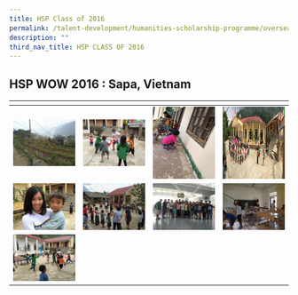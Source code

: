 ```yaml
---
title: HSP Class of 2016
permalink: /talent-development/humanities-scholarship-programme/overseasexposure-education-gallery/2016/
description: ""
third_nav_title: HSP CLASS OF 2016
---
```

HSP WOW 2016 : Sapa, Vietnam
----------------------------

<table>
<thead>
  <tr>
    <th style="width:200px"></th>
    <th style="width:200px"></th>
    <th style="width:200px"></th>
		<th style="width:200px"></th>
  </tr>
</thead>
<tbody>
  <tr>
    <td style ="text-align:center"><a href="/images/OEP%20Gallery/2016/Sapa/Rural-Scene.jpg"> <img src="/images/OEP%20Gallery/2016/Sapa/Rural-Scene.jpg" style="width:200px"></a></td>
    <td style ="text-align:center"><a href="/images/OEP%20Gallery/2016/Sapa/Play-time.jpg"> <img src="/images/OEP%20Gallery/2016/Sapa/Play-time.jpg" style="width:200px"></a></td>
    <td style ="text-align:center"><a href="/images/OEP%20Gallery/2016/Sapa/Painting-in-action.jpg"> <img src="/images/OEP%20Gallery/2016/Sapa/Painting-in-action.jpg" style="width:200px; height:130px"></a></td>
    <td style ="text-align:center"><a href="/images/OEP%20Gallery/2016/Sapa/Morning-activities.jpg"> <img src="/images/OEP%20Gallery/2016/Sapa/Morning-activities.jpg" style="width:200px; height:130px"></a></td>
  </tr>
  <tr>
    <td style ="text-align:center"><a href="/images/OEP%20Gallery/2016/Sapa/Love-in-action.jpg"> <img src="/images/OEP%20Gallery/2016/Sapa/Love-in-action.jpg" style="width:200px"></a></td>
    <td style ="text-align:center"><a href="/images/OEP%20Gallery/2016/Sapa/Games-Time.jpg"> <img src="/images/OEP%20Gallery/2016/Sapa/Games-Time.jpg" style="width:200px"></a></td>
    <td style ="text-align:center"><a href="/images/OEP%20Gallery/2016/Sapa/Departure-Gates.jpg"> <img src="/images/OEP%20Gallery/2016/Sapa/Departure-Gates.jpg" style="width:200px"></a></td>
    <td style ="text-align:center"><a href="/images/OEP%20Gallery/2016/Sapa/Cleaning-the-class.jpg"> <img src="/images/OEP%20Gallery/2016/Sapa/Cleaning-the-class.jpg" style="width:200px"></a></td>
  </tr>
  <tr>
    <td style ="text-align:center"><a href="/images/OEP%20Gallery/2016/Sapa/Children-at-Play.jpg"> <img src="/images/OEP%20Gallery/2016/Sapa/Children-at-Play.jpg" style="width:200px"></a></td>
    <td style ="text-align:center"></td>
    <td style ="text-align:center"></td>
    <td style ="text-align:center"></td>
  </tr>
</tbody>
</table>